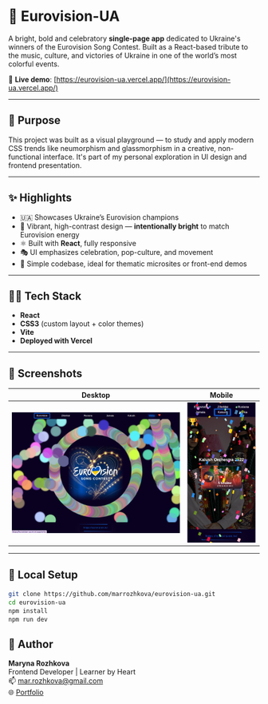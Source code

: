 # 🎤 Eurovision-UA

A bright, bold and celebratory **single-page app** dedicated to Ukraine's winners of the Eurovision Song Contest. Built as a React-based tribute to the music, culture, and victories of Ukraine in one of the world’s most colorful events.

🔗 **Live demo**: [https://eurovision-ua.vercel.app/](https://eurovision-ua.vercel.app/)

---

## 🎯 Purpose
This project was built as a visual playground — to study and apply modern CSS trends like neumorphism and glassmorphism in a creative, non-functional interface. It's part of my personal exploration in UI design and frontend presentation.

---

## ✨ Highlights

- 🇺🇦 Showcases Ukraine’s Eurovision champions
- 🌈 Vibrant, high-contrast design — **intentionally bright** to match Eurovision energy
- ⚛️ Built with **React**, fully responsive
- 🎭 UI emphasizes celebration, pop-culture, and movement
- 🧠 Simple codebase, ideal for thematic microsites or front-end demos

---

## 🧑‍💻 Tech Stack

- **React**
- **CSS3** (custom layout + color themes)
- **Vite**
- **Deployed with Vercel**

---

## 📸 Screenshots

| Desktop | Mobile |
|---------|--------|
| ![Desktop Screenshot](./EV-desktop.png) | ![Mobile Screenshot](./EV-mobile.png) |



---

## 🚀 Local Setup

```bash
git clone https://github.com/marrozhkova/eurovision-ua.git
cd eurovision-ua
npm install
npm run dev
```
## 👤 Author

**Maryna Rozhkova**  
Frontend Developer | Learner by Heart  
📫 [mar.rozhkova@gmail.com](mailto:mar.rozhkova@gmail.com)  
🌐 [Portfolio](https://marrozhkova-portfolio.vercel.app/)
